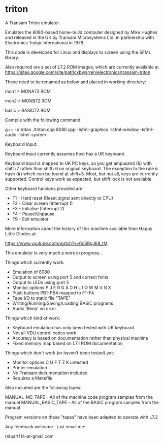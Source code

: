 # triton
A Transam Triton emulator

Emulates the 8080-based home-build computer designed by Mike Hughes and
released in the UK by Transam Microsystems Ltd. in partnership with
Electronics Today International in 1978.

This code is developed for Linux and displays to screen using the SFML
library.

Also required are a set of L7.2 ROM images, which are currently available at
https://sites.google.com/site/patrickbwarren/electronics/transam-triton

These need to be renamed as below and placed in working directory:

mon1  > MONA72.ROM

mon2  > MONB72.ROM

basic > BASIC72.ROM

Compile with the following command:

g++ -o triton ./triton.cpp 8080.cpp -lsfml-graphics -lsfml-window -lsfml-audio -lsfml-system

Keyboard Input:

Keyboard input currently assumes host has a UK keyboard.

Keyboard input is mapped to UK PC keys, so you get ampusand (&) with shift+7
rather than shift+6 on original keyboard. The exception to the rule is hash
(#) which can be found at shift+3. Most, but not all, keys are currently
supported. Control keys work as expected, but shift lock is not available.

Other keyboard funcions provided are:

* F1 - Hard reset (Reset signal sent directly to CPU)
* F2 - Clear screen (Interrupt 1)
* F3 - Initialise (Interrupt 2)
* F4 - Pause/Unpause
* F9 - Exit emulator

More information about the history of this machine available from Happy Little
Diodes at:

https://www.youtube.com/watch?v=0cSRgJ68_tM

This emulator is very much a work in progress...

Things which currently work:
* Emulation of 8080
* Output to screen using port 5 and correct fonts
* Output to LEDs using port 3
* Monitor options P J E R G A D H L I O W M V N X
* Push buttons PB1-PB4 mapped to F1-F4
* Tape I/O to static file "TAPE"
* Writing/Running/Saving/Loading BASIC programs
* Audio 'Beep' on error

Things which kind of work:
* Keyboard emulation has only been tested with UK keyboard
* Not all VDU control codes work
* Accuracy is based on documentation rather than physical machine
* Fixed memory map based on L7.1 ROM documentation

Things which don't work (or haven't been tested) yet:
* Monitor options C U F T Z K untested
* Printer emulation
* No Transam documentation included
* Requires a Makefile

Also included are the following tapes:

MANUAL_MC_TAPE - All of the machine code program samples from the manual
MANUAL_BASIC_TAPE - All of the BASIC program samples from the manual

Program versions on these "tapes" have been adapted to operate with L7.2

Any feedback welcome - just email me:

rstuart114-at-gmail.com
